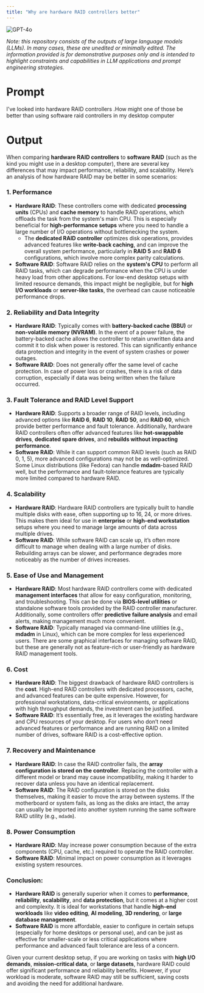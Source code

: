 ```yaml
---
title: "Why are hardware RAID controllers better"
---
```

![GPT-4o](https://img.shields.io/badge/GPT--4o-3333FF?style=for-the-badge&logo=openai&logoColor=white)



*Note: this repository consists of the outputs of large language models (LLMs). In many cases, these are unedited or minimally edited. The information provided is for demonstrative purposes only and is intended to highlight constraints and capabilities in LLM applications and prompt engineering strategies.*


# Prompt

I've looked into hardware RAID controllers .How might one of those be better than using software raid controllers in my desktop computer

# Output

When comparing **hardware RAID controllers** to **software RAID** (such as the kind you might use in a desktop computer), there are several key differences that may impact performance, reliability, and scalability. Here’s an analysis of how hardware RAID may be better in some scenarios:

### 1. **Performance**
   - **Hardware RAID**: These controllers come with dedicated **processing units** (CPUs) and **cache memory** to handle RAID operations, which offloads the task from the system's main CPU. This is especially beneficial for **high-performance setups** where you need to handle a large number of I/O operations without bottlenecking the system.
     - The **dedicated RAID controller** optimizes disk operations, provides advanced features like **write-back caching**, and can improve the overall system performance, particularly in **RAID 5** and **RAID 6** configurations, which involve more complex parity calculations.
   - **Software RAID**: Software RAID relies on the **system's CPU** to perform all RAID tasks, which can degrade performance when the CPU is under heavy load from other applications. For low-end desktop setups with limited resource demands, this impact might be negligible, but for **high I/O workloads** or **server-like tasks**, the overhead can cause noticeable performance drops.

### 2. **Reliability and Data Integrity**
   - **Hardware RAID**: Typically comes with **battery-backed cache (BBU)** or **non-volatile memory (NVRAM)**. In the event of a power failure, the battery-backed cache allows the controller to retain unwritten data and commit it to disk when power is restored. This can significantly enhance data protection and integrity in the event of system crashes or power outages.
   - **Software RAID**: Does not generally offer the same level of cache protection. In case of power loss or crashes, there is a risk of data corruption, especially if data was being written when the failure occurred.

### 3. **Fault Tolerance and RAID Level Support**
   - **Hardware RAID**: Supports a broader range of RAID levels, including advanced options like **RAID 6**, **RAID 10**, **RAID 50**, and **RAID 60**, which provide better performance and fault tolerance. Additionally, hardware RAID controllers often offer advanced features like **hot-swappable drives**, **dedicated spare drives**, and **rebuilds without impacting performance**.
   - **Software RAID**: While it can support common RAID levels (such as RAID 0, 1, 5), more advanced configurations may not be as well-optimized. Some Linux distributions (like Fedora) can handle **mdadm**-based RAID well, but the performance and fault-tolerance features are typically more limited compared to hardware RAID.

### 4. **Scalability**
   - **Hardware RAID**: Hardware RAID controllers are typically built to handle multiple disks with ease, often supporting up to 16, 24, or more drives. This makes them ideal for use in **enterprise** or **high-end workstation** setups where you need to manage large amounts of data across multiple drives.
   - **Software RAID**: While software RAID can scale up, it’s often more difficult to manage when dealing with a large number of disks. Rebuilding arrays can be slower, and performance degrades more noticeably as the number of drives increases.

### 5. **Ease of Use and Management**
   - **Hardware RAID**: Most hardware RAID controllers come with dedicated **management interfaces** that allow for easy configuration, monitoring, and troubleshooting. This can be done via **BIOS-level utilities** or standalone software tools provided by the RAID controller manufacturer. Additionally, some controllers offer **predictive failure analysis** and email alerts, making management much more convenient.
   - **Software RAID**: Typically managed via command-line utilities (e.g., **mdadm** in Linux), which can be more complex for less experienced users. There are some graphical interfaces for managing software RAID, but these are generally not as feature-rich or user-friendly as hardware RAID management tools.

### 6. **Cost**
   - **Hardware RAID**: The biggest drawback of hardware RAID controllers is the **cost**. High-end RAID controllers with dedicated processors, cache, and advanced features can be quite expensive. However, for professional workstations, data-critical environments, or applications with high throughput demands, the investment can be justified.
   - **Software RAID**: It’s essentially free, as it leverages the existing hardware and CPU resources of your desktop. For users who don’t need advanced features or performance and are running RAID on a limited number of drives, software RAID is a cost-effective option.

### 7. **Recovery and Maintenance**
   - **Hardware RAID**: In case the RAID controller fails, the **array configuration is stored on the controller**. Replacing the controller with a different model or brand may cause incompatibility, making it harder to recover data unless you have an identical replacement.
   - **Software RAID**: The RAID configuration is stored on the disks themselves, making it easier to move the array between systems. If the motherboard or system fails, as long as the disks are intact, the array can usually be imported into another system running the same software RAID utility (e.g., `mdadm`).

### 8. **Power Consumption**
   - **Hardware RAID**: May increase power consumption because of the extra components (CPU, cache, etc.) required to operate the RAID controller.
   - **Software RAID**: Minimal impact on power consumption as it leverages existing system resources.

### Conclusion:
- **Hardware RAID** is generally superior when it comes to **performance**, **reliability**, **scalability**, and **data protection**, but it comes at a higher cost and complexity. It is ideal for workstations that handle **high-end workloads** like **video editing**, **AI modeling**, **3D rendering**, or **large database management**.
- **Software RAID** is more affordable, easier to configure in certain setups (especially for home desktops or personal use), and can be just as effective for smaller-scale or less critical applications where performance and advanced fault tolerance are less of a concern.

Given your current desktop setup, if you are working on tasks with **high I/O demands**, **mission-critical data**, or **large datasets**, hardware RAID could offer significant performance and reliability benefits. However, if your workload is moderate, software RAID may still be sufficient, saving costs and avoiding the need for additional hardware.